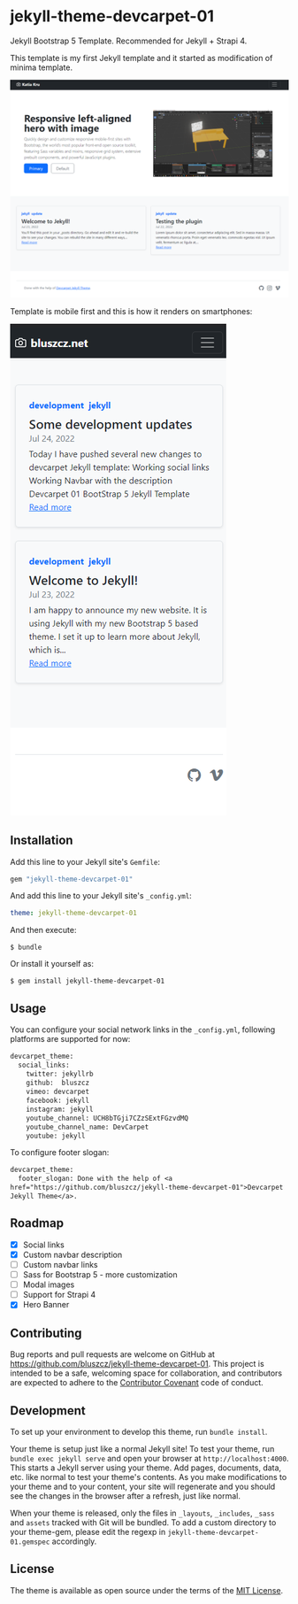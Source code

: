 # jekyll-theme-devcarpet-01

Jekyll Bootstrap 5 Template. Recommended for Jekyll + Strapi 4.

This template is my first Jekyll template and it started as modification of minima template.

![](assets/screenshot-01.png?raw=true)

Template is mobile first and this is how it renders on smartphones:

![](assets/screenshot-02.png?raw=true)


## Installation

Add this line to your Jekyll site's `Gemfile`:

```ruby
gem "jekyll-theme-devcarpet-01"
```

And add this line to your Jekyll site's `_config.yml`:

```yaml
theme: jekyll-theme-devcarpet-01
```

And then execute:

    $ bundle

Or install it yourself as:

    $ gem install jekyll-theme-devcarpet-01

## Usage

You can configure your social network links in the `_config.yml`, following platforms are supported for now:

```
devcarpet_theme:
  social_links:
    twitter: jekyllrb
    github:  bluszcz
    vimeo: devcarpet
    facebook: jekyll
    instagram: jekyll
    youtube_channel: UCH8bTGji7CZzSExtFGzvdMQ
    youtube_channel_name: DevCarpet
    youtube: jekyll
```

To configure footer slogan:

```
devcarpet_theme:
  footer_slogan: Done with the help of <a href="https://github.com/bluszcz/jekyll-theme-devcarpet-01">Devcarpet Jekyll Theme</a>.
```

## Roadmap

* [x] Social links
* [x] Custom navbar description
* [ ] Custom navbar links
* [ ] Sass for Bootstrap 5 - more customization
* [ ] Modal images
* [ ] Support for Strapi 4
* [x] Hero Banner

## Contributing

Bug reports and pull requests are welcome on GitHub at https://github.com/bluszcz/jekyll-theme-devcarpet-01. This project is intended to be a safe, welcoming space for collaboration, and contributors are expected to adhere to the [Contributor Covenant](http://contributor-covenant.org) code of conduct.

## Development

To set up your environment to develop this theme, run `bundle install`.

Your theme is setup just like a normal Jekyll site! To test your theme, run `bundle exec jekyll serve` and open your browser at `http://localhost:4000`. This starts a Jekyll server using your theme. Add pages, documents, data, etc. like normal to test your theme's contents. As you make modifications to your theme and to your content, your site will regenerate and you should see the changes in the browser after a refresh, just like normal.

When your theme is released, only the files in `_layouts`, `_includes`, `_sass` and `assets` tracked with Git will be bundled.
To add a custom directory to your theme-gem, please edit the regexp in `jekyll-theme-devcarpet-01.gemspec` accordingly.

## License

The theme is available as open source under the terms of the [MIT License](https://opensource.org/licenses/MIT).

